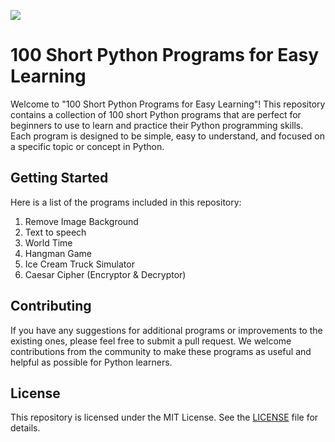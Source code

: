 [<img src="https://deepnote.com/buttons/launch-in-deepnote-white.svg">](https://deepnote.com/workspace/first-deepnote-workspace-130b-297bd54c-f5b0-4352-b003-c615e173bed6/project/100-Projects-in-Python-2af8f639-c00a-450b-9c71-68fde2e9f6e8)

# 100 Short Python Programs for Easy Learning

Welcome to "100 Short Python Programs for Easy Learning"! This repository contains a collection of 100 short Python programs that are perfect for beginners to use to learn and practice their Python programming skills. Each program is designed to be simple, easy to understand, and focused on a specific topic or concept in Python.


## Getting Started

Here is a list of the programs included in this repository:

1. Remove Image Background
2. Text to speech
3. World Time
4. Hangman Game
5. Ice Cream Truck Simulator
6. Caesar Cipher (Encryptor & Decryptor)

## Contributing

If you have any suggestions for additional programs or improvements to the existing ones, please feel free to submit a pull request. We welcome contributions from the community to make these programs as useful and helpful as possible for Python learners.

## License
This repository is licensed under the MIT License. See the [LICENSE](https://chat.openai.com/chat/LICENSE) file for details.


 
